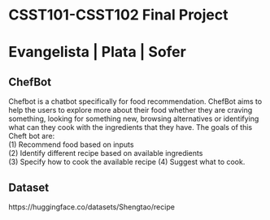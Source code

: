 # CSST101-CSST102 Final Project
<h1> Evangelista | Plata | Sofer</h1>
<h2>ChefBot</h2>
<p>Chefbot is a chatbot specifically for food recommendation. ChefBot aims to help the users to explore more about their food whether they are craving something, looking for something new, browsing alternatives or identifying what can they cook with the ingredients that they have. The goals of this Cheft bot are: <br>(1) Recommend food based on inputs<br>(2) Identify different recipe based on available ingredients <br>(3) Specify how to cook the available recipe (4) Suggest what to cook.

<h2>Dataset</h2>
<p>https://huggingface.co/datasets/Shengtao/recipe</p>



